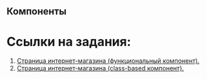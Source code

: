 ## Компоненты

# Ссылки на задания:

1. [Страница интернет-магазина (функциональный компонент).](https://github.com/Stimul88/Components-React/tree/main/FC)
2. [Страница интернет-магазина (class-based компонент).](https://github.com/Stimul88/Components-React/tree/main/CC)